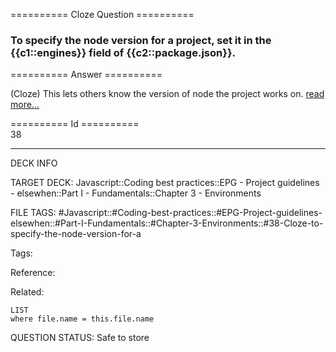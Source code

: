 ========== Cloze Question ==========

###  To specify the node version for a project, set it in the {{c1::engines}} field of {{c2::package.json}}.  

========== Answer ==========  

(Cloze) This lets others know the version of node the project works on. [read more...](https://docs.npmjs.com/files/package.json#engines)

========== Id ==========  
38

---

DECK INFO

TARGET DECK: Javascript::Coding best practices::EPG - Project guidelines - elsewhen::Part I - Fundamentals::Chapter 3 - Environments

FILE TAGS: #Javascript::#Coding-best-practices::#EPG-Project-guidelines-elsewhen::#Part-I-Fundamentals::#Chapter-3-Environments::#38-Cloze-to-specify-the-node-version-for-a

Tags:

Reference:

Related:

```dataview
LIST
where file.name = this.file.name
````
QUESTION STATUS: Safe to store
